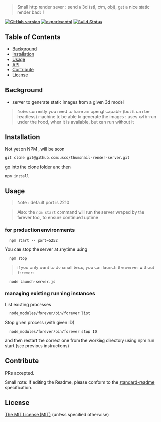 > Small http render sever : send a 3d (stl, ctm, obj), get a nice static render back !

[![GitHub version](https://badge.fury.io/gh/usco%2Fthumbnail-render-server.svg)](https://badge.fury.io/gh/usco%2Fthumbnail-render-server)
[![experimental](http://badges.github.io/stability-badges/dist/experimental.svg)](http://github.com/badges/stability-badges)
[![Build Status](https://travis-ci.org/usco/thumbnail-render-server.svg)](https://travis-ci.org/usco/thumbnail-render-server)

## Table of Contents

- [Background](#background)
- [Installation](#installation)
- [Usage](#usage)
- [API](#api)
- [Contribute](#contribute)
- [License](#license)

## Background

- server to generate static images from a given 3d model

> Note: currently you need to have an opengl capable (but it can be headless) machine to be able
to generate the images : uses xvfb-run under the hood, when it is available, but can run without it

## Installation

Not yet on NPM , will be soon
```
git clone git@github.com:usco/thumbnail-render-server.git
```
go into the clone folder and then
```
npm install
```


## Usage


> Note : default port is 2210

> Also: the `npm start` command will run the server wraped by the forever tool, to ensure continued uptime

### for production environments

```
  npm start -- port=5252
```

You can stop the server at anytime using

```
  npm stop
```

> if you only want to do small tests, you can launch the server without `forever`:

```
  node launch-server.js
```

### managing existing running instances

List existing processes
```
  node_modules/forever/bin/forever list
```

Stop given process (with given ID)
```
  node_modules/forever/bin/forever stop ID
```

and then restart the correct one from the working directory using npm run start (see previous instructions)

## Contribute

PRs accepted.

Small note: If editing the Readme, please conform to the [standard-readme](https://github.com/RichardLitt/standard-readme) specification.


## License

[The MIT License (MIT)](https://github.com/usco/thumbnail-render-server/blob/master/LICENSE)
(unless specified otherwise)
